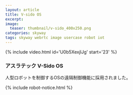 ```yaml
---
layout: article
title: V-sido OS
excerpt: 
image:
  teaser: thumbnail/v-sido_400x250.png
categories: skyway
tags: skyway webrtc image usercase robot iot
---
```



{% include video.html id='U0b5XexjlJg' start='23' %}

### アスラテック V-Sido OS

人型ロボットを制御するOSの遠隔制御機能に採用されました。

{% include robot-notice.html %}
